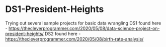 # DS1-President-Heights
Trying out several sample projects for basic data wrangling
DS1 found here - https://thecleverprogrammer.com/2020/05/08/data-science-project-on-president-heights/
DS2 found here - https://thecleverprogrammer.com/2020/05/08/birth-rate-analysis/
